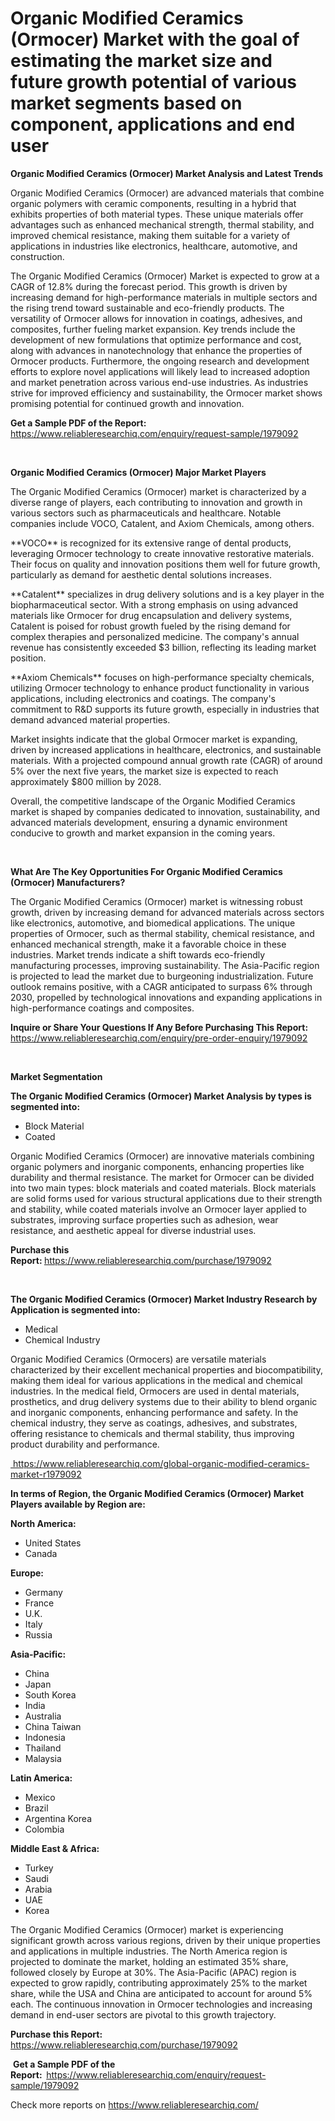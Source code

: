 <p><h1>Organic Modified Ceramics (Ormocer) Market with the goal of estimating the market size and future growth potential of various market segments based on component, applications and end user</h1></p><p><strong>Organic Modified Ceramics (Ormocer) Market Analysis and Latest Trends</strong></p>
<p><p>Organic Modified Ceramics (Ormocer) are advanced materials that combine organic polymers with ceramic components, resulting in a hybrid that exhibits properties of both material types. These unique materials offer advantages such as enhanced mechanical strength, thermal stability, and improved chemical resistance, making them suitable for a variety of applications in industries like electronics, healthcare, automotive, and construction.</p><p>The Organic Modified Ceramics (Ormocer) Market is expected to grow at a CAGR of 12.8% during the forecast period. This growth is driven by increasing demand for high-performance materials in multiple sectors and the rising trend toward sustainable and eco-friendly products. The versatility of Ormocer allows for innovation in coatings, adhesives, and composites, further fueling market expansion. Key trends include the development of new formulations that optimize performance and cost, along with advances in nanotechnology that enhance the properties of Ormocer products. Furthermore, the ongoing research and development efforts to explore novel applications will likely lead to increased adoption and market penetration across various end-use industries. As industries strive for improved efficiency and sustainability, the Ormocer market shows promising potential for continued growth and innovation.</p></p>
<p><strong>Get a Sample PDF of the Report:&nbsp;</strong> <a href="https://www.reliableresearchiq.com/enquiry/request-sample/1979092?utm_campaign=3455&utm_medium=2&utm_source=Github&utm_content=ia&utm_term=03042025&utm_id=organic-modified-ceramics-ormocer">https://www.reliableresearchiq.com/enquiry/request-sample/1979092</a></p>
<p>&nbsp;</p>
<p><strong>Organic Modified Ceramics (Ormocer) Major Market Players</strong></p>
<p><p>The Organic Modified Ceramics (Ormocer) market is characterized by a diverse range of players, each contributing to innovation and growth in various sectors such as pharmaceuticals and healthcare. Notable companies include VOCO, Catalent, and Axiom Chemicals, among others.</p><p>**VOCO** is recognized for its extensive range of dental products, leveraging Ormocer technology to create innovative restorative materials. Their focus on quality and innovation positions them well for future growth, particularly as demand for aesthetic dental solutions increases.</p><p>**Catalent** specializes in drug delivery solutions and is a key player in the biopharmaceutical sector. With a strong emphasis on using advanced materials like Ormocer for drug encapsulation and delivery systems, Catalent is poised for robust growth fueled by the rising demand for complex therapies and personalized medicine. The company's annual revenue has consistently exceeded $3 billion, reflecting its leading market position.</p><p>**Axiom Chemicals** focuses on high-performance specialty chemicals, utilizing Ormocer technology to enhance product functionality in various applications, including electronics and coatings. The company's commitment to R&D supports its future growth, especially in industries that demand advanced material properties.</p><p>Market insights indicate that the global Ormocer market is expanding, driven by increased applications in healthcare, electronics, and sustainable materials. With a projected compound annual growth rate (CAGR) of around 5% over the next five years, the market size is expected to reach approximately $800 million by 2028.</p><p>Overall, the competitive landscape of the Organic Modified Ceramics market is shaped by companies dedicated to innovation, sustainability, and advanced materials development, ensuring a dynamic environment conducive to growth and market expansion in the coming years.</p></p>
<p>&nbsp;</p>
<p><strong>What Are The Key Opportunities For Organic Modified Ceramics (Ormocer) Manufacturers?</strong></p>
<p><p>The Organic Modified Ceramics (Ormocer) market is witnessing robust growth, driven by increasing demand for advanced materials across sectors like electronics, automotive, and biomedical applications. The unique properties of Ormocer, such as thermal stability, chemical resistance, and enhanced mechanical strength, make it a favorable choice in these industries. Market trends indicate a shift towards eco-friendly manufacturing processes, improving sustainability. The Asia-Pacific region is projected to lead the market due to burgeoning industrialization. Future outlook remains positive, with a CAGR anticipated to surpass 6% through 2030, propelled by technological innovations and expanding applications in high-performance coatings and composites.</p></p>
<p><strong>Inquire or Share Your Questions If Any Before Purchasing This Report:</strong> <a href="https://www.reliableresearchiq.com/enquiry/pre-order-enquiry/1979092?utm_campaign=3455&utm_medium=2&utm_source=Github&utm_content=ia&utm_term=03042025&utm_id=organic-modified-ceramics-ormocer">https://www.reliableresearchiq.com/enquiry/pre-order-enquiry/1979092</a></p>
<p>&nbsp;</p>
<p><strong>Market Segmentation</strong></p>
<p><strong>The Organic Modified Ceramics (Ormocer) Market Analysis by types is segmented into:</strong></p>
<p><ul><li>Block Material</li><li>Coated</li></ul></p>
<p><p>Organic Modified Ceramics (Ormocer) are innovative materials combining organic polymers and inorganic components, enhancing properties like durability and thermal resistance. The market for Ormocer can be divided into two main types: block materials and coated materials. Block materials are solid forms used for various structural applications due to their strength and stability, while coated materials involve an Ormocer layer applied to substrates, improving surface properties such as adhesion, wear resistance, and aesthetic appeal for diverse industrial uses.</p></p>
<p><strong>Purchase this Report:&nbsp;</strong><a href="https://www.reliableresearchiq.com/purchase/1979092?utm_campaign=3455&utm_medium=2&utm_source=Github&utm_content=ia&utm_term=03042025&utm_id=organic-modified-ceramics-ormocer">https://www.reliableresearchiq.com/purchase/1979092</a></p>
<p>&nbsp;</p>
<p><strong>The Organic Modified Ceramics (Ormocer) Market Industry Research by Application is segmented into:</strong></p>
<p><ul><li>Medical</li><li>Chemical Industry</li></ul></p>
<p><p>Organic Modified Ceramics (Ormocers) are versatile materials characterized by their excellent mechanical properties and biocompatibility, making them ideal for various applications in the medical and chemical industries. In the medical field, Ormocers are used in dental materials, prosthetics, and drug delivery systems due to their ability to blend organic and inorganic components, enhancing performance and safety. In the chemical industry, they serve as coatings, adhesives, and substrates, offering resistance to chemicals and thermal stability, thus improving product durability and performance.</p></p>
<p><a href="https://www.reliableresearchiq.com/global-organic-modified-ceramics-market-r1979092?utm_campaign=3455&utm_medium=2&utm_source=Github&utm_content=ia&utm_term=03042025&utm_id=organic-modified-ceramics-ormocer">&nbsp;https://www.reliableresearchiq.com/global-organic-modified-ceramics-market-r1979092</a></p>
<p><strong>In terms of Region, the Organic Modified Ceramics (Ormocer) Market Players available by Region are:</strong></p>
<p>
    <p> <strong> North America: </strong>
        <ul>
            <li>United States</li>
            <li>Canada</li>
        </ul>
        </p> 
    <p> <strong> Europe: </strong>
        <ul>
            <li>Germany</li>
            <li>France</li>
            <li>U.K.</li>
            <li>Italy</li>
            <li>Russia</li>
        </ul>
        </p> 
    <p> <strong> Asia-Pacific: </strong>
        <ul>
            <li>China</li>
            <li>Japan</li>
            <li>South Korea</li>
            <li>India</li>
            <li>Australia</li>
            <li>China Taiwan</li>
            <li>Indonesia</li>
            <li>Thailand</li>
            <li>Malaysia</li>
        </ul>
        </p> 
    <p> <strong> Latin America: </strong>
        <ul>
            <li>Mexico</li>
            <li>Brazil</li>
            <li>Argentina Korea</li>
            <li>Colombia</li>
        </ul>
        </p> 
    <p> <strong> Middle East & Africa: </strong>
        <ul>
            <li>Turkey</li>
            <li>Saudi</li>
            <li>Arabia</li>
            <li>UAE</li>
            <li>Korea</li>
        </ul>
    </p>
    </p>
<p><p>The Organic Modified Ceramics (Ormocer) market is experiencing significant growth across various regions, driven by their unique properties and applications in multiple industries. The North America region is projected to dominate the market, holding an estimated 35% share, followed closely by Europe at 30%. The Asia-Pacific (APAC) region is expected to grow rapidly, contributing approximately 25% to the market share, while the USA and China are anticipated to account for around 5% each. The continuous innovation in Ormocer technologies and increasing demand in end-user sectors are pivotal to this growth trajectory.</p></p>
<p><strong>Purchase this Report: </strong><a href="https://www.reliableresearchiq.com/purchase/1979092?utm_campaign=3455&utm_medium=2&utm_source=Github&utm_content=ia&utm_term=03042025&utm_id=organic-modified-ceramics-ormocer">https://www.reliableresearchiq.com/purchase/1979092</a></p>
<p>&nbsp;<strong>Get a Sample PDF of the Report:&nbsp;&nbsp;</strong><a href="https://www.reliableresearchiq.com/enquiry/request-sample/1979092?utm_campaign=3455&utm_medium=2&utm_source=Github&utm_content=ia&utm_term=03042025&utm_id=organic-modified-ceramics-ormocer">https://www.reliableresearchiq.com/enquiry/request-sample/1979092</a></p>
<p><strong></strong></p>
<p>Check more reports on <a href="https://www.reliableresearchiq.com/?utm_campaign=3455&utm_medium=2&utm_source=Github&utm_content=ia&utm_term=03042025&utm_id=organic-modified-ceramics-ormocer">https://www.reliableresearchiq.com/</a></p>